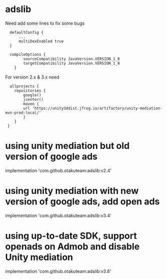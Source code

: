 # adslib

Need add some lines to fix some bugs

      defaultConfig {
          ...
          multiDexEnabled true
      }

      compileOptions {
            sourceCompatibility JavaVersion.VERSION_1_8
            targetCompatibility JavaVersion.VERSION_1_8
        }
       
 For version 2.x & 3.x need
 
      allprojects {
        repositories {
            google()
            jcenter()
            maven {
            url 'https://unity3ddist.jfrog.io/artifactory/unity-mediation-mvn-prod-local/'
            }
        }
     }
     
 # using unity mediation but old version of google ads
 implementation 'com.github.otakuteam:adslib:v2.4'
 
 # using unity mediation with new version of google ads, add open ads
 implementation 'com.github.otakuteam:adslib:v3.4'
 
 # using up-to-date SDK, support openads on Admob and disable Unity mediation
 implementation 'com.github.otakuteam:adslib:v3.8'
